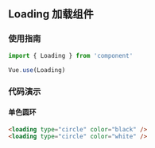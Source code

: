 ## Loading 加载组件

### 使用指南

```javascript
import { Loading } from 'component'

Vue.use(Loading)
```

### 代码演示

#### 单色圆环

```html
<loading type="circle" color="black" />
<loading type="circle" color="white" />
```
